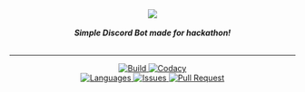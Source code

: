 <div align="center">
<img src="https://i.imgur.com/jZUPcja.png" align="center">
<br>
<br>
<strong><i>Simple Discord Bot made for hackathon!</i></strong>
<br>
<br>
<hr>
<a href="https://travis-ci.org/Anish-Shobith/hackathon">
    <img src="https://img.shields.io/travis/Anish-Shobith/hackathon.svg?style=for-the-badge" alt="Build">
</a>


<a href="https://app.codacy.com/project/Anish-Shobith/hackathon/dashboard">
    <img src="https://img.shields.io/codacy/grade/2f7f48bd922e4c76ade95be2c138146c.svg?style=for-the-badge" alt="Codacy">
</a>
<br>

<a href="https://github.com/Anish-Shobith/hackathon">
    <img src="https://img.shields.io/github/languages/top/Anish-Shobith/hackathon.svg?colorB=Yellow&style=for-the-badge" alt="Languages">
</a>

<a href="https://github.com/Anish-Shobith/hackathon/issues">
    <img src="https://img.shields.io/github/issues/Anish-Shobith/hackathon.svg?style=for-the-badge" alt="Issues">
</a>

<a href="https://github.com/Anish-Shobith/hackathon/pulls">
    <img src="https://img.shields.io/github/issues-pr/Anish-Shobith/hackathon.svg?style=for-the-badge" alt="Pull Request">
</a>
<br>
<br>
</div>
